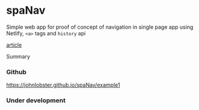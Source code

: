 # spaNav

Simple web app for proof of concept of navigation in single page app using Netlify, `<a>` tags and `history` api

[article](/https://github.com/johnlobster/spaNav/blob/master/docs/article.md)

Summary


### Github

https://johnlobster.github.io/spaNav/example1

### Under development

